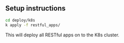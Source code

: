 ## Setup instructions

```bash
cd deploy/k8s
k apply -f restful_apps/
```

This will deploy all RESTful apps on to the K8s cluster.
